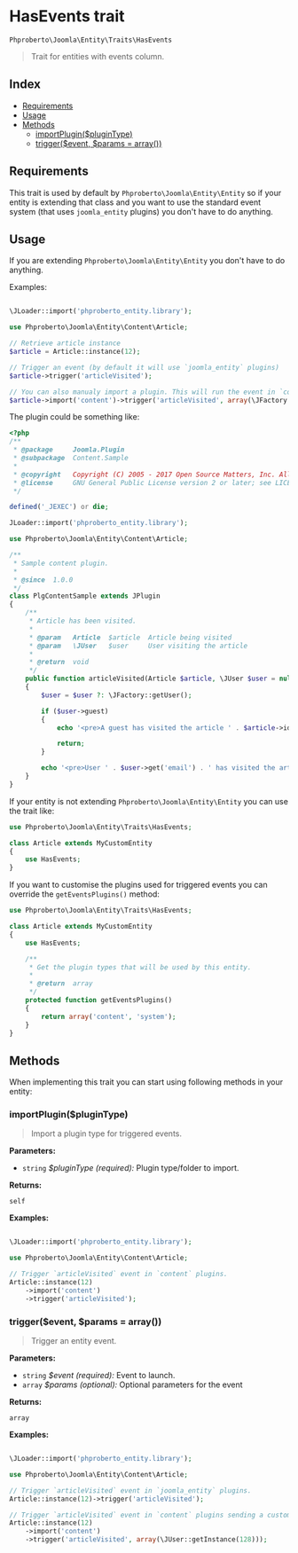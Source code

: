 # HasEvents trait

`Phproberto\Joomla\Entity\Traits\HasEvents`

> Trait for entities with events column.

## Index  

* [Requirements](#requirements)
* [Usage](#usage)
* [Methods](#methods)
    * [importPlugin($pluginType)](#importPlugin)
    * [trigger($event, $params = array())](#trigger)

## Requirements <a id="requirements"></a>

This trait is used by default by `Phproberto\Joomla\Entity\Entity` so if your entity is extending that class  and you want to use the standard event system (that uses `joomla_entity` plugins) you don't have to do anything.

## Usage <a id="usage"></a>

If you are extending `Phproberto\Joomla\Entity\Entity` you don't have to do anything. 

Examples:  

```php

\JLoader::import('phproberto_entity.library');

use Phproberto\Joomla\Entity\Content\Article;

// Retrieve article instance
$article = Article::instance(12);

// Trigger an event (by default it will use `joomla_entity` plugins)
$article->trigger('articleVisited');

// You can also manualy import a plugin. This will run the event in `content` + `joomla_entity` plugins.
$article->import('content')->trigger('articleVisited', array(\JFactory::getUser()));
```

The plugin could be something like:  


```php
<?php
/**
 * @package     Joomla.Plugin
 * @subpackage  Content.Sample
 *
 * @copyright   Copyright (C) 2005 - 2017 Open Source Matters, Inc. All rights reserved.
 * @license     GNU General Public License version 2 or later; see LICENSE.txt
 */

defined('_JEXEC') or die;

JLoader::import('phproberto_entity.library');

use Phproberto\Joomla\Entity\Content\Article;

/**
 * Sample content plugin.
 *
 * @since  1.0.0
 */
class PlgContentSample extends JPlugin
{
	/**
	 * Article has been visited.
	 *
	 * @param   Article  $article  Article being visited
	 * @param   \JUser   $user     User visiting the article
	 *
	 * @return  void
	 */
	public function articleVisited(Article $article, \JUser $user = null)
	{
		$user = $user ?: \JFactory::getUser();

		if ($user->guest)
		{
			echo '<pre>A guest has visited the article ' . $article->id() . '</pre>';

			return;
		}

		echo '<pre>User ' . $user->get('email') . ' has visited the article ' . $article->id() . '</pre>';
	}
}
```

If your entity is not extending `Phproberto\Joomla\Entity\Entity` you can use the trait like:


```php
use Phproberto\Joomla\Entity\Traits\HasEvents;

class Article extends MyCustomEntity
{
	use HasEvents;
}
```

If you want to customise the plugins used for triggered events you can override the `getEventsPlugins()` method:

```php
use Phproberto\Joomla\Entity\Traits\HasEvents;

class Article extends MyCustomEntity
{
	use HasEvents;

	/**
	 * Get the plugin types that will be used by this entity.
	 *
	 * @return  array
	 */
	protected function getEventsPlugins()
	{
		return array('content', 'system');
	}
}
```

## Methods <a id="methods"></a>

When implementing this trait you can start using following methods in your entity:

### importPlugin($pluginType) <a id="importPlugin"></a>

> Import a plugin type for triggered events.

**Parameters:**

* `string` *$pluginType (required):* Plugin type/folder to import.

**Returns:**

`self`

**Examples:**

```php

\JLoader::import('phproberto_entity.library');

use Phproberto\Joomla\Entity\Content\Article;

// Trigger `articleVisited` event in `content` plugins.
Article::instance(12)
	->import('content')
	->trigger('articleVisited');
```

### trigger($event, $params = array()) <a id="trigger"></a>

> Trigger an entity event.

**Parameters:**

* `string` *$event (required):* Event to launch.
* `array`  *$params (optional):* Optional parameters for the event

**Returns:**

`array`

**Examples:**

```php

\JLoader::import('phproberto_entity.library');

use Phproberto\Joomla\Entity\Content\Article;

// Trigger `articleVisited` event in `joomla_entity` plugins.
Article::instance(12)->trigger('articleVisited');

// Trigger `articleVisited` event in `content` plugins sending a custom user.
Article::instance(12)
	->import('content')
	->trigger('articleVisited', array(\JUser::getInstance(128)));
```
